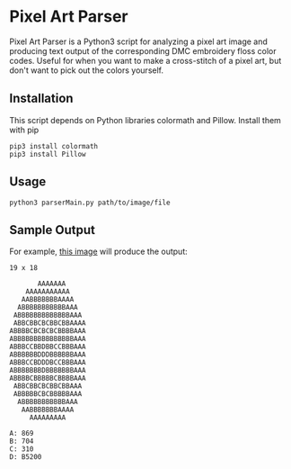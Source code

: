 # Pixel Art Parser

Pixel Art Parser is a Python3 script for analyzing a pixel art image and producing text output of the corresponding DMC embroidery floss color codes. Useful for when you want to make a cross-stitch of a pixel art, but don't want to pick out the colors yourself.

## Installation
This script depends on Python libraries colormath and Pillow. Install them with pip
```
pip3 install colormath
pip3 install Pillow
```

## Usage
```
python3 parserMain.py path/to/image/file
```

## Sample Output
For example, [this image](kiwi.png) will produce the output:
```
19 x 18

       AAAAAAA     
    AAAAAAAAAAA    
   AABBBBBBBAAAA   
  ABBBBBBBBBBBAAA  
 ABBBBBBBBBBBBBAAA 
 ABBCBBCBCBBCBBAAAA
ABBBBCBCBCBCBBBBAAA
ABBBBBBBBBBBBBBBAAA
ABBBCCBBDBBCCBBBAAA
ABBBBBBDDDBBBBBBAAA
ABBBCCBDDDBCCBBBAAA
ABBBBBBBDBBBBBBBAAA
ABBBBCBBBBBCBBBBAAA
 ABBCBBCBCBBCBBAAA 
 ABBBBBCBCBBBBBAAA 
  ABBBBBBBBBBBAAA  
   AABBBBBBBAAAA   
     AAAAAAAAA     

A: 869
B: 704
C: 310
D: B5200
```

